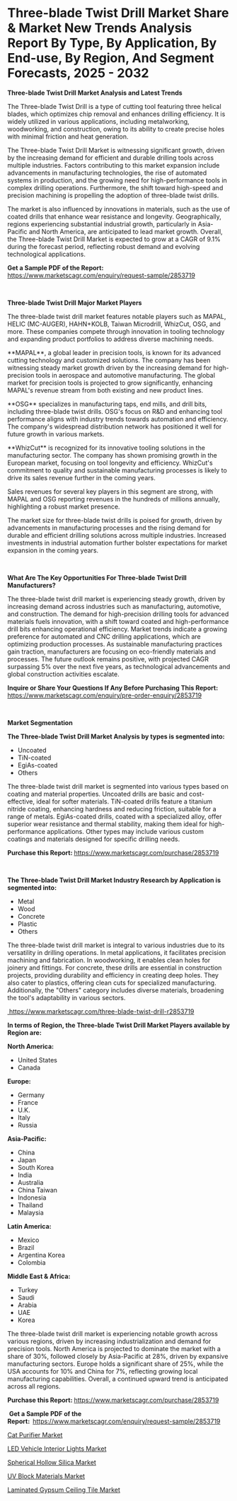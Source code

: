 <p><h1>Three-blade Twist Drill Market Share & Market New Trends Analysis Report By Type, By Application, By End-use, By Region, And Segment Forecasts, 2025 - 2032</h1></p><p><strong>Three-blade Twist Drill Market Analysis and Latest Trends</strong></p>
<p><p>The Three-blade Twist Drill is a type of cutting tool featuring three helical blades, which optimizes chip removal and enhances drilling efficiency. It is widely utilized in various applications, including metalworking, woodworking, and construction, owing to its ability to create precise holes with minimal friction and heat generation.</p><p>The Three-blade Twist Drill Market is witnessing significant growth, driven by the increasing demand for efficient and durable drilling tools across multiple industries. Factors contributing to this market expansion include advancements in manufacturing technologies, the rise of automated systems in production, and the growing need for high-performance tools in complex drilling operations. Furthermore, the shift toward high-speed and precision machining is propelling the adoption of three-blade twist drills.</p><p>The market is also influenced by innovations in materials, such as the use of coated drills that enhance wear resistance and longevity. Geographically, regions experiencing substantial industrial growth, particularly in Asia-Pacific and North America, are anticipated to lead market growth. Overall, the Three-blade Twist Drill Market is expected to grow at a CAGR of 9.1% during the forecast period, reflecting robust demand and evolving technological applications.</p></p>
<p><strong>Get a Sample PDF of the Report:&nbsp;</strong> <a href="https://www.marketscagr.com/enquiry/request-sample/2853719?utm_campaign=2138&utm_medium=2&utm_source=Github&utm_content=ia&utm_term=12032025&utm_id=three-blade-twist-drill">https://www.marketscagr.com/enquiry/request-sample/2853719</a></p>
<p>&nbsp;</p>
<p><strong>Three-blade Twist Drill Major Market Players</strong></p>
<p><p>The three-blade twist drill market features notable players such as MAPAL, HELIC (MC-AUGER), HAHN+KOLB, Taiwan Microdrill, WhizCut, OSG, and more. These companies compete through innovation in tooling technology and expanding product portfolios to address diverse machining needs.</p><p>**MAPAL**, a global leader in precision tools, is known for its advanced cutting technology and customized solutions. The company has been witnessing steady market growth driven by the increasing demand for high-precision tools in aerospace and automotive manufacturing. The global market for precision tools is projected to grow significantly, enhancing MAPAL's revenue stream from both existing and new product lines.</p><p>**OSG** specializes in manufacturing taps, end mills, and drill bits, including three-blade twist drills. OSG's focus on R&D and enhancing tool performance aligns with industry trends towards automation and efficiency. The company's widespread distribution network has positioned it well for future growth in various markets.</p><p>**WhizCut** is recognized for its innovative tooling solutions in the manufacturing sector. The company has shown promising growth in the European market, focusing on tool longevity and efficiency. WhizCut's commitment to quality and sustainable manufacturing processes is likely to drive its sales revenue further in the coming years.</p><p>Sales revenues for several key players in this segment are strong, with MAPAL and OSG reporting revenues in the hundreds of millions annually, highlighting a robust market presence. </p><p>The market size for three-blade twist drills is poised for growth, driven by advancements in manufacturing processes and the rising demand for durable and efficient drilling solutions across multiple industries. Increased investments in industrial automation further bolster expectations for market expansion in the coming years.</p></p>
<p>&nbsp;</p>
<p><strong>What Are The Key Opportunities For Three-blade Twist Drill Manufacturers?</strong></p>
<p><p>The three-blade twist drill market is experiencing steady growth, driven by increasing demand across industries such as manufacturing, automotive, and construction. The demand for high-precision drilling tools for advanced materials fuels innovation, with a shift toward coated and high-performance drill bits enhancing operational efficiency. Market trends indicate a growing preference for automated and CNC drilling applications, which are optimizing production processes. As sustainable manufacturing practices gain traction, manufacturers are focusing on eco-friendly materials and processes. The future outlook remains positive, with projected CAGR surpassing 5% over the next five years, as technological advancements and global construction activities escalate.</p></p>
<p><strong>Inquire or Share Your Questions If Any Before Purchasing This Report:</strong> <a href="https://www.marketscagr.com/enquiry/pre-order-enquiry/2853719?utm_campaign=2138&utm_medium=2&utm_source=Github&utm_content=ia&utm_term=12032025&utm_id=three-blade-twist-drill">https://www.marketscagr.com/enquiry/pre-order-enquiry/2853719</a></p>
<p>&nbsp;</p>
<p><strong>Market Segmentation</strong></p>
<p><strong>The Three-blade Twist Drill Market Analysis by types is segmented into:</strong></p>
<p><ul><li> Uncoated</li><li>TiN-coated</li><li>EgiAs-coated</li><li>Others </li></ul></p>
<p><p>The three-blade twist drill market is segmented into various types based on coating and material properties. Uncoated drills are basic and cost-effective, ideal for softer materials. TiN-coated drills feature a titanium nitride coating, enhancing hardness and reducing friction, suitable for a range of metals. EgiAs-coated drills, coated with a specialized alloy, offer superior wear resistance and thermal stability, making them ideal for high-performance applications. Other types may include various custom coatings and materials designed for specific drilling needs.</p></p>
<p><strong>Purchase this Report:&nbsp;</strong><a href="https://www.marketscagr.com/purchase/2853719?utm_campaign=2138&utm_medium=2&utm_source=Github&utm_content=ia&utm_term=12032025&utm_id=three-blade-twist-drill">https://www.marketscagr.com/purchase/2853719</a></p>
<p>&nbsp;</p>
<p><strong>The Three-blade Twist Drill Market Industry Research by Application is segmented into:</strong></p>
<p><ul><li> Metal</li><li>Wood</li><li>Concrete</li><li>Plastic</li><li>Others </li></ul></p>
<p><p>The three-blade twist drill market is integral to various industries due to its versatility in drilling operations. In metal applications, it facilitates precision machining and fabrication. In woodworking, it enables clean holes for joinery and fittings. For concrete, these drills are essential in construction projects, providing durability and efficiency in creating deep holes. They also cater to plastics, offering clean cuts for specialized manufacturing. Additionally, the "Others" category includes diverse materials, broadening the tool's adaptability in various sectors.</p></p>
<p><a href="https://www.marketscagr.com/three-blade-twist-drill-r2853719?utm_campaign=2138&utm_medium=2&utm_source=Github&utm_content=ia&utm_term=12032025&utm_id=three-blade-twist-drill">&nbsp;https://www.marketscagr.com/three-blade-twist-drill-r2853719</a></p>
<p><strong>In terms of Region, the Three-blade Twist Drill Market Players available by Region are:</strong></p>
<p>
    <p> <strong> North America: </strong>
        <ul>
            <li>United States</li>
            <li>Canada</li>
        </ul>
        </p> 
    <p> <strong> Europe: </strong>
        <ul>
            <li>Germany</li>
            <li>France</li>
            <li>U.K.</li>
            <li>Italy</li>
            <li>Russia</li>
        </ul>
        </p> 
    <p> <strong> Asia-Pacific: </strong>
        <ul>
            <li>China</li>
            <li>Japan</li>
            <li>South Korea</li>
            <li>India</li>
            <li>Australia</li>
            <li>China Taiwan</li>
            <li>Indonesia</li>
            <li>Thailand</li>
            <li>Malaysia</li>
        </ul>
        </p> 
    <p> <strong> Latin America: </strong>
        <ul>
            <li>Mexico</li>
            <li>Brazil</li>
            <li>Argentina Korea</li>
            <li>Colombia</li>
        </ul>
        </p> 
    <p> <strong> Middle East & Africa: </strong>
        <ul>
            <li>Turkey</li>
            <li>Saudi</li>
            <li>Arabia</li>
            <li>UAE</li>
            <li>Korea</li>
        </ul>
    </p>
    </p>
<p><p>The three-blade twist drill market is experiencing notable growth across various regions, driven by increasing industrialization and demand for precision tools. North America is projected to dominate the market with a share of 30%, followed closely by Asia-Pacific at 28%, driven by expansive manufacturing sectors. Europe holds a significant share of 25%, while the USA accounts for 10% and China for 7%, reflecting growing local manufacturing capabilities. Overall, a continued upward trend is anticipated across all regions.</p></p>
<p><strong>Purchase this Report: </strong><a href="https://www.marketscagr.com/purchase/2853719?utm_campaign=2138&utm_medium=2&utm_source=Github&utm_content=ia&utm_term=12032025&utm_id=three-blade-twist-drill">https://www.marketscagr.com/purchase/2853719</a></p>
<p>&nbsp;<strong>Get a Sample PDF of the Report:&nbsp;&nbsp;</strong><a href="https://www.marketscagr.com/enquiry/request-sample/2853719?utm_campaign=2138&utm_medium=2&utm_source=Github&utm_content=ia&utm_term=12032025&utm_id=three-blade-twist-drill">https://www.marketscagr.com/enquiry/request-sample/2853719</a></p>
<p><strong></strong></p>
<p><p><a href="https://github.com/nkomdaumis16/Market-Research-Report-List-1/blob/main/cat-purifier-market.md?utm_campaign=2138&utm_medium=2&utm_source=Github&utm_content=ia&utm_term=12032025&utm_id=three-blade-twist-drill">Cat Purifier Market</a></p><p><a href="https://github.com/welfmimon/Market-Research-Report-List-1/blob/main/led-vehicle-interior-lights-market.md?utm_campaign=2138&utm_medium=2&utm_source=Github&utm_content=ia&utm_term=12032025&utm_id=three-blade-twist-drill">LED Vehicle Interior Lights Market</a></p><p><a href="https://github.com/amramcocosxa/Market-Research-Report-List-1/blob/main/spherical-hollow-silica-market.md?utm_campaign=2138&utm_medium=2&utm_source=Github&utm_content=ia&utm_term=12032025&utm_id=three-blade-twist-drill">Spherical Hollow Silica Market</a></p><p><a href="https://github.com/avikalitesjj/Market-Research-Report-List-1/blob/main/uv-block-materials-market.md?utm_campaign=2138&utm_medium=2&utm_source=Github&utm_content=ia&utm_term=12032025&utm_id=three-blade-twist-drill">UV Block Materials Market</a></p><p><a href="https://github.com/ioniafidian4/Market-Research-Report-List-1/blob/main/laminated-gypsum-ceiling-tile-market.md?utm_campaign=2138&utm_medium=2&utm_source=Github&utm_content=ia&utm_term=12032025&utm_id=three-blade-twist-drill">Laminated Gypsum Ceiling Tile Market</a></p></p>